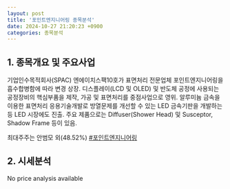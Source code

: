 ```yaml
---
layout: post
title: '포인트엔지니어링 종목분석'
date: 2024-10-27 21:20:23 +0900
categories: 종목분석
---
```


## 1. 종목개요 및 주요사업

기업인수목적회사(SPAC) 엔에이치스팩10호가 표면처리 전문업체 포인트엔지니어링을 흡수합병함에 따라 변경 상장. 디스플레이(LCD 및 OLED) 및 반도체 공정에 사용되는 공정장비의 핵심부품을 제작, 가공 및 표면처리를 중점사업으로 영위. 알루미늄 금속을 이용한 표면처리 응용기술개발로 방열문제를 개선할 수 있는 LED 금속기판을 개발하는 등 LED 시장에도 진출. 주요 제품으로는 Diffuser(Shower Head) 및 Susceptor, Shadow Frame 등이 있음. 

최대주주는 안범모 외(48.52%)
[#포인트엔지니어링](#)

## 2. 시세분석

No price analysis available
